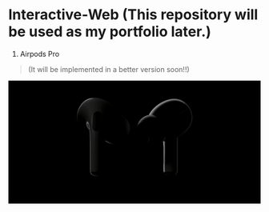 # Interactive-Web (This repository will be used as my portfolio later.)

1. Airpods Pro
  > (It will be implemented in a better version soon!!)

![Airpods-Pro](Airpods-Pro/data/Airpods-Pro.gif)
